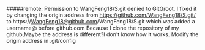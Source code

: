  #####remote: Permission to WangFeng18/S.git denied to GitGroot.
I fixed it by changing the origin address from https://github.com/WangFeng18/S.git/ to 
                                               https://WangFeng18@github.com/WangFeng18/S.git
which was added a username@ before github.com
Because I clone the repository of my github,Maybe the address is different?I don't know how it works.
Modify the origin address in .git/config

